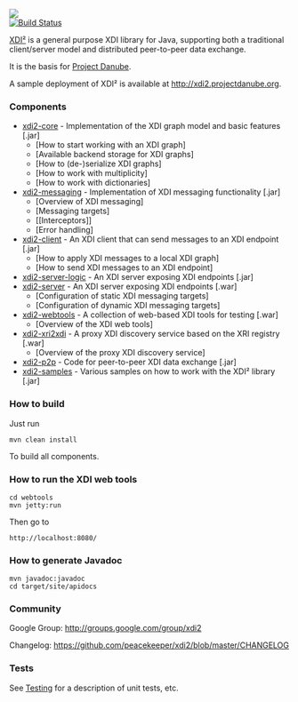 <img src="http://peacekeeper.github.com/xdi2/images/logo64.png"><br>
[![Build Status](https://secure.travis-ci.org/peacekeeper/xdi2.png)](http://travis-ci.org/peacekeeper/xdi2)

[XDI²](http://github.com/peacekeeper/xdi2) is a general purpose XDI library for Java, supporting both a traditional client/server model and distributed peer-to-peer data exchange. 

It is the basis for [Project Danube](http://www.projectdanube.org/).

A sample deployment of XDI² is available at http://xdi2.projectdanube.org.

### Components

* [xdi2-core](https://github.com/peacekeeper/xdi2/wiki/xdi2-core) - Implementation of the XDI graph model and basic features [.jar]
	* [How to start working with an XDI graph]
	* [Available backend storage for XDI graphs]
	* [How to (de-)serialize XDI graphs]
	* [How to work with multiplicity]
	* [How to work with dictionaries]
* [xdi2-messaging](https://github.com/peacekeeper/xdi2/wiki/xdi2-messaging) - Implementation of XDI messaging functionality [.jar]
	* [Overview of XDI messaging]
	* [Messaging targets]
	* [[Interceptors]]
	* [Error handling]
* [xdi2-client](https://github.com/peacekeeper/xdi2/wiki/xdi2-client) - An XDI client that can send messages to an XDI endpoint [.jar]
	* [How to apply XDI messages to a local XDI graph]
	* [How to send XDI messages to an XDI endpoint]
* [xdi2-server-logic](https://github.com/peacekeeper/xdi2/wiki/xdi2-server-logic) - An XDI server exposing XDI endpoints [.jar]
* [xdi2-server](https://github.com/peacekeeper/xdi2/wiki/xdi2-server) - An XDI server exposing XDI endpoints [.war]
	* [Configuration of static XDI messaging targets]
	* [Configuration of dynamic XDI messaging targets]
* [xdi2-webtools](https://github.com/peacekeeper/xdi2/wiki/xdi2-webtools) - A collection of web-based XDI tools for testing [.war]
	* [Overview of the XDI web tools]
* [xdi2-xri2xdi](https://github.com/peacekeeper/xdi2/wiki/xdi2-xri2xdi) - A proxy XDI discovery service based on the XRI registry [.war]
	* [Overview of the proxy XDI discovery service]
* [xdi2-p2p](https://github.com/peacekeeper/xdi2/wiki/xdi2-p2p) - Code for peer-to-peer XDI data exchange [.jar]
* [xdi2-samples](https://github.com/peacekeeper/xdi2/wiki/xdi2-samples) - Various samples on how to work with the XDI² library [.jar]

### How to build

Just run

    mvn clean install

To build all components.

### How to run the XDI web tools

    cd webtools
    mvn jetty:run

Then go to

    http://localhost:8080/

### How to generate Javadoc

    mvn javadoc:javadoc
    cd target/site/apidocs

### Community

Google Group: http://groups.google.com/group/xdi2

Changelog: https://github.com/peacekeeper/xdi2/blob/master/CHANGELOG

### Tests

See [Testing](https://github.com/peacekeeper/xdi2/wiki/Testing) for a description of unit tests, etc.
